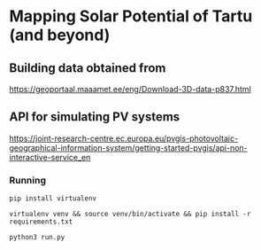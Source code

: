 # Mapping Solar Potential of Tartu (and beyond)

## Building data obtained from

https://geoportaal.maaamet.ee/eng/Download-3D-data-p837.html

## API for simulating PV systems

https://joint-research-centre.ec.europa.eu/pvgis-photovoltaic-geographical-information-system/getting-started-pvgis/api-non-interactive-service_en

### Running

`pip install virtualenv`

`virtualenv venv && source venv/bin/activate && pip install -r requirements.txt`

`python3 run.py`